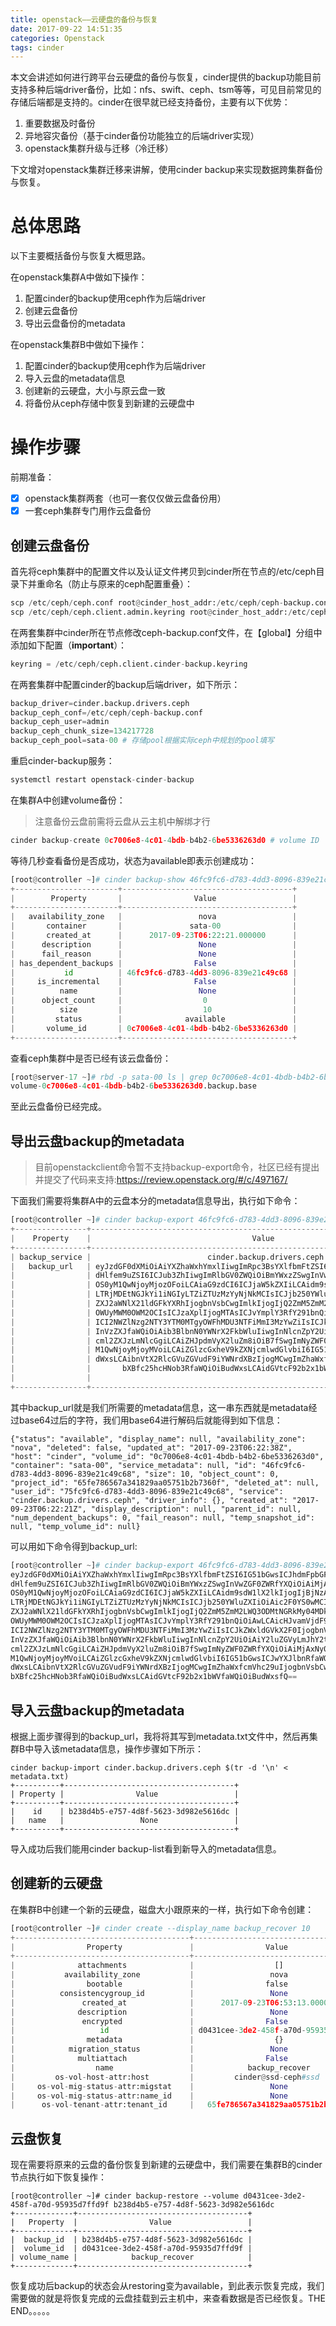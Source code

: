 ```yaml
---
title: openstack——云硬盘的备份与恢复
date: 2017-09-22 14:51:35
categories: Openstack
tags: cinder
---
```


本文会讲述如何进行跨平台云硬盘的备份与恢复，cinder提供的backup功能目前支持多种后端driver备份，比如：nfs、swift、ceph、tsm等等，可见目前常见的存储后端都是支持的。cinder在很早就已经支持备份，主要有以下优势：

1. 重要数据及时备份
2. 异地容灾备份（基于cinder备份功能独立的后端driver实现）
3. openstack集群升级与迁移（冷迁移）

下文增对openstack集群迁移来讲解，使用cinder backup来实现数据跨集群备份与恢复。

# 总体思路

以下主要概括备份与恢复大概思路。

在openstack集群A中做如下操作：

1. 配置cinder的backup使用ceph作为后端driver
2. 创建云盘备份
3. 导出云盘备份的metadata

在openstack集群B中做如下操作：

1. 配置cinder的backup使用ceph作为后端driver
2. 导入云盘的metadata信息
3. 创建新的云硬盘，大小与原云盘一致
4. 将备份从ceph存储中恢复到新建的云硬盘中

# 操作步骤

前期准备：

- [x] openstack集群两套（也可一套仅仅做云盘备份用）
- [x] 一套ceph集群专门用作云盘备份

## 创建云盘备份

首先将ceph集群中的配置文件以及认证文件拷贝到cinder所在节点的/etc/ceph目录下并重命名（防止与原来的ceph配置重叠）：

```python
scp /etc/ceph/ceph.conf root@cinder_host_addr:/etc/ceph/ceph-backup.conf
scp /etc/ceph/ceph.client.admin.keyring root@cinder_host_addr:/etc/ceph/ceph.client.cinder-backup.keyring
```

在两套集群中cinder所在节点修改ceph-backup.conf文件，在【global】分组中添加如下配置（**important**）：

```python
keyring = /etc/ceph/ceph.client.cinder-backup.keyring
```

在两套集群中配置cinder的backup后端driver，如下所示：

```python
backup_driver=cinder.backup.drivers.ceph
backup_ceph_conf=/etc/ceph/ceph-backup.conf
backup_ceph_user=admin
backup_ceph_chunk_size=134217728
backup_ceph_pool=sata-00 # 存储pool根据实际ceph中规划的pool填写

```

重启cinder-backup服务：

```python
systemctl restart openstack-cinder-backup
```

在集群A中创建volume备份：

> 注意备份云盘前需将云盘从云主机中解绑才行

```python
cinder backup-create 0c7006e8-4c01-4bdb-b4b2-6be5336263d0 # volume ID
```

等待几秒查看备份是否成功，状态为available即表示创建成功：

```python
[root@controller ~]# cinder backup-show 46fc9fc6-d783-4dd3-8096-839e21c49c68
+-----------------------+--------------------------------------+
|        Property       |                Value                 |
+-----------------------+--------------------------------------+
|   availability_zone   |                 nova                 |
|       container       |               sata-00                |
|       created_at      |      2017-09-23T06:22:21.000000      |
|      description      |                 None                 |
|      fail_reason      |                 None                 |
| has_dependent_backups |                False                 |
|           id          | 46fc9fc6-d783-4dd3-8096-839e21c49c68 |
|     is_incremental    |                False                 |
|          name         |                 None                 |
|      object_count     |                  0                   |
|          size         |                  10                  |
|         status        |              available               |
|       volume_id       | 0c7006e8-4c01-4bdb-b4b2-6be5336263d0 |
+-----------------------+--------------------------------------+
```

查看ceph集群中是否已经有该云盘备份：

```python
[root@server-17 ~]# rbd -p sata-00 ls | grep 0c7006e8-4c01-4bdb-b4b2-6be5336263d0
volume-0c7006e8-4c01-4bdb-b4b2-6be5336263d0.backup.base
```

至此云盘备份已经完成。

## 导出云盘backup的metadata

> 目前openstackclient命令暂不支持backup-export命令，社区已经有提出并提交了代码来支持:https://review.openstack.org/#/c/497167/

下面我们需要将集群A中的云盘本分的metadata信息导出，执行如下命令：

```python
[root@controller ~]# cinder backup-export 46fc9fc6-d783-4dd3-8096-839e21c49c68
+----------------+------------------------------------------------------------------------------+
|    Property    |                                    Value                                     |
+----------------+------------------------------------------------------------------------------+
| backup_service |                          cinder.backup.drivers.ceph                          |
|   backup_url   | eyJzdGF0dXMiOiAiYXZhaWxhYmxlIiwgImRpc3BsYXlfbmFtZSI6IG51bGwsICJhdmFpbGFiaWxp |
|                | dHlfem9uZSI6ICJub3ZhIiwgImRlbGV0ZWQiOiBmYWxzZSwgInVwZGF0ZWRfYXQiOiAiMjAxNy0w |
|                | OS0yM1QwNjoyMjozOFoiLCAiaG9zdCI6ICJjaW5kZXIiLCAidm9sdW1lX2lkIjogIjBjNzAwNmU4 |
|                | LTRjMDEtNGJkYi1iNGIyLTZiZTUzMzYyNjNkMCIsICJjb250YWluZXIiOiAic2F0YS0wMCIsICJz |
|                | ZXJ2aWNlX21ldGFkYXRhIjogbnVsbCwgImlkIjogIjQ2ZmM5ZmM2LWQ3ODMtNGRkMy04MDk2LTgz |
|                | OWUyMWM0OWM2OCIsICJzaXplIjogMTAsICJvYmplY3RfY291bnQiOiAwLCAicHJvamVjdF9pZCI6 |
|                | ICI2NWZlNzg2NTY3YTM0MTgyOWFhMDU3NTFiMmI3MzYwZiIsICJkZWxldGVkX2F0IjogbnVsbCwg |
|                | InVzZXJfaWQiOiAib3BlbnN0YWNrX2FkbWluIiwgInNlcnZpY2UiOiAiY2luZGVyLmJhY2t1cC5k |
|                | cml2ZXJzLmNlcGgiLCAiZHJpdmVyX2luZm8iOiB7fSwgImNyZWF0ZWRfYXQiOiAiMjAxNy0wOS0y |
|                | M1QwNjoyMjoyMVoiLCAiZGlzcGxheV9kZXNjcmlwdGlvbiI6IG51bGwsICJwYXJlbnRfaWQiOiBu |
|                | dWxsLCAibnVtX2RlcGVuZGVudF9iYWNrdXBzIjogMCwgImZhaWxfcmVhc29uIjogbnVsbCwgInRl |
|                |       bXBfc25hcHNob3RfaWQiOiBudWxsLCAidGVtcF92b2x1bWVfaWQiOiBudWxsfQ==       |
|                |                                                                              |
+----------------+------------------------------------------------------------------------------+
```

其中backup_url就是我们所需要的metadata信息，这一串东西就是metadata经过base64过后的字符，我们用base64进行解码后就能得到如下信息：

```
{"status": "available", "display_name": null, "availability_zone": "nova", "deleted": false, "updated_at": "2017-09-23T06:22:38Z", "host": "cinder", "volume_id": "0c7006e8-4c01-4bdb-b4b2-6be5336263d0", "container": "sata-00", "service_metadata": null, "id": "46fc9fc6-d783-4dd3-8096-839e21c49c68", "size": 10, "object_count": 0, "project_id": "65fe786567a341829aa05751b2b7360f", "deleted_at": null, "user_id": "75fc9fc6-d783-4dd3-8096-839e21c49c68", "service": "cinder.backup.drivers.ceph", "driver_info": {}, "created_at": "2017-09-23T06:22:21Z", "display_description": null, "parent_id": null, "num_dependent_backups": 0, "fail_reason": null, "temp_snapshot_id": null, "temp_volume_id": null}
```

可以用如下命令得到backup_url:

```python
[root@controller ~]# cinder backup-export 46fc9fc6-d783-4dd3-8096-839e21c49c68 |  sed -n '/backup_url/,$ s/|.*|  *\(.*\) |/\1/p'
eyJzdGF0dXMiOiAiYXZhaWxhYmxlIiwgImRpc3BsYXlfbmFtZSI6IG51bGwsICJhdmFpbGFiaWxp
dHlfem9uZSI6ICJub3ZhIiwgImRlbGV0ZWQiOiBmYWxzZSwgInVwZGF0ZWRfYXQiOiAiMjAxNy0w
OS0yM1QwNjoyMjozOFoiLCAiaG9zdCI6ICJjaW5kZXIiLCAidm9sdW1lX2lkIjogIjBjNzAwNmU4
LTRjMDEtNGJkYi1iNGIyLTZiZTUzMzYyNjNkMCIsICJjb250YWluZXIiOiAic2F0YS0wMCIsICJz
ZXJ2aWNlX21ldGFkYXRhIjogbnVsbCwgImlkIjogIjQ2ZmM5ZmM2LWQ3ODMtNGRkMy04MDk2LTgz
OWUyMWM0OWM2OCIsICJzaXplIjogMTAsICJvYmplY3RfY291bnQiOiAwLCAicHJvamVjdF9pZCI6
ICI2NWZlNzg2NTY3YTM0MTgyOWFhMDU3NTFiMmI3MzYwZiIsICJkZWxldGVkX2F0IjogbnVsbCwg
InVzZXJfaWQiOiAib3BlbnN0YWNrX2FkbWluIiwgInNlcnZpY2UiOiAiY2luZGVyLmJhY2t1cC5k
cml2ZXJzLmNlcGgiLCAiZHJpdmVyX2luZm8iOiB7fSwgImNyZWF0ZWRfYXQiOiAiMjAxNy0wOS0y
M1QwNjoyMjoyMVoiLCAiZGlzcGxheV9kZXNjcmlwdGlvbiI6IG51bGwsICJwYXJlbnRfaWQiOiBu
dWxsLCAibnVtX2RlcGVuZGVudF9iYWNrdXBzIjogMCwgImZhaWxfcmVhc29uIjogbnVsbCwgInRl
bXBfc25hcHNob3RfaWQiOiBudWxsLCAidGVtcF92b2x1bWVfaWQiOiBudWxsfQ==
```

## 导入云盘backup的metadata

根据上面步骤得到的backup_url，我将将其写到metadata.txt文件中，然后再集群B中导入该metadata信息，操作步骤如下所示：

```
cinder backup-import cinder.backup.drivers.ceph $(tr -d '\n' < metadata.txt)
+----------+--------------------------------------+
| Property |                Value                 |
+----------+--------------------------------------+
|    id    | b238d4b5-e757-4d8f-5623-3d982e5616dc |
|   name   |                 None                 |
+----------+--------------------------------------+
```

导入成功后我们能用cinder backup-list看到新导入的metadata信息。

## 创建新的云硬盘

在集群B中创建一个新的云硬盘，磁盘大小跟原来的一样，执行如下命令创建：

```python
[root@controller ~]# cinder create --display_name backup_recover 10
+---------------------------------------+--------------------------------------+
|                Property               |                Value                 |
+---------------------------------------+--------------------------------------+
|              attachments              |                  []                  |
|           availability_zone           |                 nova                 |
|                bootable               |                false                 |
|          consistencygroup_id          |                 None                 |
|               created_at              |      2017-09-23T06:53:13.000000      |
|              description              |                 None                 |
|               encrypted               |                False                 |
|                   id                  | d0431cee-3de2-458f-a70d-95935d7ffd9f |
|                metadata               |                  {}                  |
|            migration_status           |                 None                 |
|              multiattach              |                False                 |
|                  name                 |            backup_recover            |
|         os-vol-host-attr:host         |         cinder@ssd-ceph#ssd          |
|     os-vol-mig-status-attr:migstat    |                 None                 |
|     os-vol-mig-status-attr:name_id    |                 None                 |
|      os-vol-tenant-attr:tenant_id     |   65fe786567a341829aa05751b2b7360f   |
```

## 云盘恢复

现在需要将原来的云盘的备份恢复到新建的云硬盘中，我们需要在集群B的cinder节点执行如下恢复操作：

```
[root@controller ~]# cinder backup-restore --volume d0431cee-3de2-458f-a70d-95935d7ffd9f b238d4b5-e757-4d8f-5623-3d982e5616dc
+-------------+--------------------------------------+
|   Property  |                Value                 |
+-------------+--------------------------------------+
|  backup_id  | b238d4b5-e757-4d8f-5623-3d982e5616dc |
|  volume_id  | d0431cee-3de2-458f-a70d-95935d7ffd9f |
| volume_name |            backup_recover            |
+-------------+--------------------------------------+
```

恢复成功后backup的状态会从restoring变为available，到此表示恢复完成，我们需要做的就是将恢复完成的云盘挂载到云主机中，来查看数据是否已经恢复。THE END。。。。。

